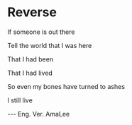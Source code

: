 # Reverse

If someone is out there

Tell the world that I was here

That I had been 

That I had lived

So even my bones have turned to ashes

I still live

--- <Shock> Eng. Ver. AmaLee 


